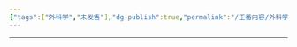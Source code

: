 ```yaml
---
{"tags":["外科学","未发售"],"dg-publish":true,"permalink":"/正番内容/外科学/Episode 06. 普外科/胆道感染/","dgPassFrontmatter":true}
---
```


---